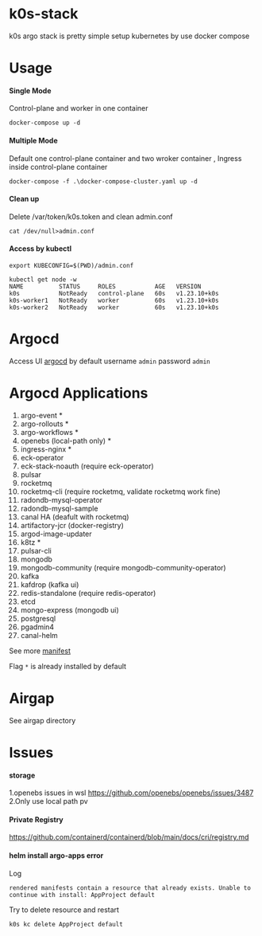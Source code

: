 # k0s-stack
k0s argo stack is pretty simple setup kubernetes by use docker compose

# Usage
#### Single Mode

Control-plane and worker in one container

```
docker-compose up -d
```
#### Multiple Mode

Default one control-plane container and two wroker container , Ingress inside control-plane container
```
docker-compose -f .\docker-compose-cluster.yaml up -d
```
#### Clean up

Delete /var/token/k0s.token and clean admin.conf
```
cat /dev/null>admin.conf
```

#### Access by kubectl

```
export KUBECONFIG=$(PWD)/admin.conf

kubectl get node -w
NAME          STATUS     ROLES           AGE   VERSION
k0s           NotReady   control-plane   60s   v1.23.10+k0s
k0s-worker1   NotReady   worker          60s   v1.23.10+k0s
k0s-worker2   NotReady   worker          60s   v1.23.10+k0s
```


# Argocd 


Access UI [argocd](http://argocd.localhost/) by default  username ```admin``` password ```admin```

# Argocd Applications

1. argo-event *
2. argo-rollouts *
3. argo-workflows *
4. openebs (local-path only) *
5. ingress-nginx *
6. eck-operator
7. eck-stack-noauth (require eck-operator)
8. pulsar 
9. rocketmq
10.  rocketmq-cli (require rocketmq, validate rocketmq work fine)
11.  radondb-mysql-operator
12.  radondb-mysql-sample
13.  canal HA (deafult with rocketmq)
14.  artifactory-jcr (docker-registry)
15.  argod-image-updater
16.  k8tz *
17.  pulsar-cli
18.  mongodb
19.  mongodb-community (require mongodb-community-operator)
20.  kafka 
21.  kafdrop (kafka ui)
22.  redis-standalone (require redis-operator)
23.  etcd
24.  mongo-express (mongodb ui)
25.  postgresql
26.  pgadmin4
27.  canal-helm


See more [manifest](https://github.com/zengzhengrong/k0s-stack/tree/zh-cn/manifests)

Flag ```*``` is already installed by default
# Airgap

See airgap directory

# Issues

#### storage

1.openebs issues in wsl https://github.com/openebs/openebs/issues/3487  
2.Only use local path pv

#### Private Registry

https://github.com/containerd/containerd/blob/main/docs/cri/registry.md


#### helm install argo-apps error
Log
```
rendered manifests contain a resource that already exists. Unable to continue with install: AppProject default
```

Try to delete resource and restart
```
k0s kc delete AppProject default
```
